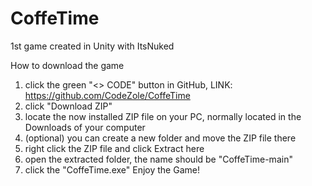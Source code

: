 # CoffeTime
1st game created in Unity with ItsNuked


How to download the game
1. click the green "<> CODE" button in GitHub, LINK: https://github.com/CodeZole/CoffeTime
2. click "Download ZIP"
3. locate the now installed ZIP file on your PC, normally located in the Downloads of your computer
4. (optional) you can create a new folder and move the ZIP file there
5. right click the ZIP file and click Extract here
6. open the extracted folder, the name should be "CoffeTime-main"
7. click the "CoffeTime.exe"
Enjoy the Game!
